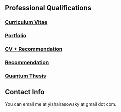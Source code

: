 ## Professional Qualifications

### [Curriculum Vitae](cv.pdf)
### [Portfolio](portfolio.md)
### [CV + Recommendation](cv_with_recommendation_04_15_21.docx)
### [Recommendation](letter_of_recommendation.pdf)
### [Quantum Thesis](thesis.pdf)

## Contact Info
You can email me at yishairasowsky at gmail dot com.
	

